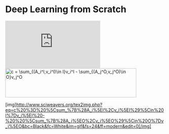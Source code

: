 # Deep Learning from Scratch
![equation](https://latex.codecogs.com/gif.latex?c%20%3D%20%5Csum_%7B%28A_i%5EI%2Cv_i%5EI%29%5Cin%20I%7Dv_i%5EI%20-%20%5Csum_%7B%28A_j%5EO%2Cv_j%5EO%29%5Cin%20O%7Dv_j%5EO)
<img src="http://www.sciweavers.org/tex2img.php?eq=c%20%3D%20%5Csum_%7B%28A_i%5EI%2Cv_i%5EI%29%5Cin%20I%7Dv_i%5EI%20-%20%20%5Csum_%7B%28A_j%5EO%2Cv_j%5EO%29%5Cin%20O%7Dv_j%5EO&bc=Black&fc=White&im=gif&fs=24&ff=modern&edit=0" align="center" border="0" alt="c = \sum_{(A_i^I,v_i^I)\in I}v_i^I -  \sum_{(A_j^O,v_j^O)\in O}v_j^O" width="414" height="92" />

[img]http://www.sciweavers.org/tex2img.php?eq=c%20%3D%20%5Csum_%7B%28A_i%5EI%2Cv_i%5EI%29%5Cin%20I%7Dv_i%5EI%20-%20%20%5Csum_%7B%28A_j%5EO%2Cv_j%5EO%29%5Cin%20O%7Dv_j%5EO&bc=Black&fc=White&im=gif&fs=24&ff=modern&edit=0[/img]
